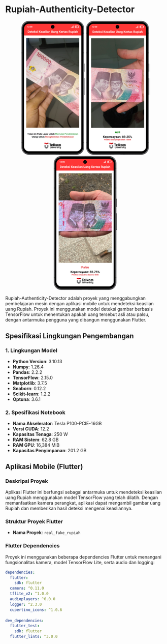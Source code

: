 # Rupiah-Authenticity-Detector

<p align="center">
  <img src="real_fake_rupiah/assets/images/Mockup%20Start%20App.png" alt="Screenshot 1" width="200"/>
  <img src="real_fake_rupiah/assets/images/Mockup%20Asli.png" alt="Screenshot 2" width="200"/>
  <img src="real_fake_rupiah/assets/images/Mockup%20Palsu.png" alt="Screenshot 3" width="200"/>
</p>

Rupiah-Authenticity-Detector adalah proyek yang menggabungkan pembelajaran mesin dengan aplikasi mobile untuk mendeteksi keaslian uang Rupiah. Proyek ini menggunakan model deteksi gambar berbasis TensorFlow untuk menentukan apakah uang tersebut asli atau palsu, dengan antarmuka pengguna yang dibangun menggunakan Flutter.

## Spesifikasi Lingkungan Pengembangan

### 1. Lingkungan Model
- **Python Version**: 3.10.13
- **Numpy**: 1.26.4
- **Pandas**: 2.2.2
- **TensorFlow**: 2.15.0
- **Matplotlib**: 3.7.5
- **Seaborn**: 0.12.2
- **Scikit-learn**: 1.2.2
- **Optuna**: 3.6.1

### 2. Spesifikasi Notebook
- **Nama Akselerator**: Tesla P100-PCIE-16GB
- **Versi CUDA**: 12.2
- **Kapasitas Tenaga**: 250 W
- **RAM Sistem**: 62.8 GB
- **RAM GPU**: 16,384 MiB
- **Kapasitas Penyimpanan**: 201.2 GB

## Aplikasi Mobile (Flutter)

### Deskripsi Proyek
Aplikasi Flutter ini berfungsi sebagai antarmuka untuk mendeteksi keaslian uang Rupiah menggunakan model TensorFlow yang telah dilatih. Dengan memanfaatkan kamera perangkat, aplikasi dapat mengambil gambar uang Rupiah dan memberikan hasil deteksi mengenai keasliannya.

### Struktur Proyek Flutter
- **Nama Proyek**: `real_fake_rupiah`

### Flutter Dependencies
Proyek ini menggunakan beberapa dependencies Flutter untuk menangani fungsionalitas kamera, model TensorFlow Lite, serta audio dan logging:

```yaml
dependencies:
  flutter:
    sdk: flutter
  camera: ^0.11.0
  tflite_v2: ^1.0.0
  audioplayers: ^6.0.0
  logger: ^2.3.0
  cupertino_icons: ^1.0.6

dev_dependencies:
  flutter_test:
    sdk: flutter
  flutter_lints: ^3.0.0
